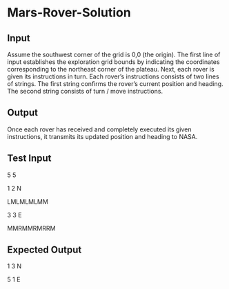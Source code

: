 # Mars-Rover-Solution
## Input
Assume the southwest corner of the grid is 0,0 (the origin). The first
line of input establishes the exploration grid bounds by indicating
the coordinates corresponding to the northeast corner of the
plateau.
Next, each rover is given its instructions in turn. Each rover’s
instructions consists of two lines of strings. The first string confirms
the rover’s current position and heading. The second string consists
of turn / move instructions.

## Output
Once each rover has received and completely executed its given
instructions, it transmits its updated position and heading to NASA.

## Test Input
5 5

1 2 N

LMLMLMLMM

3 3 E

MMRMMRMRRM 

## Expected Output

1 3 N

5 1 E 

